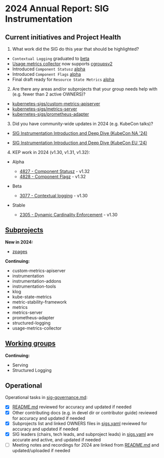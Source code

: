 # 2024 Annual Report: SIG Instrumentation

## Current initiatives and Project Health

1. What work did the SIG do this year that should be highlighted?

<!--
   Some example items that might be worth highlighting:
   - Major KEP advancement
   - Important initiatives that aren't tracked via KEPs
   - Paying down significant tech debt
   - Governance and leadership changes
-->

- `Contextual Logging` graduated to [beta](https://github.com/kubernetes/enhancements/pull/4219)
- [Usage metrics collector](https://github.com/kubernetes-sigs/usage-metrics-collector) now supports [cgroupsv2](https://github.com/kubernetes-sigs/usage-metrics-collector/pull/140)
- Introduced `Component Statusz` [alpha](https://github.com/kubernetes/enhancements/pull/4830)
- Introduced `Component Flags` [alpha](https://github.com/kubernetes/enhancements/pull/4831)
- Final draft ready for `Resource State Metrics` [alpha](https://github.com/kubernetes/enhancements/pull/4811)

2. Are there any areas and/or subprojects that your group needs help with (e.g. fewer than 2 active OWNERS)?

- [kubernetes-sigs/custom-metrics-apiserver](https://github.com/kubernetes-sigs/custom-metrics-apiserver/blob/master/OWNERS)
- [kubernetes-sigs/metrics-server](https://github.com/kubernetes-sigs/metrics-server/blob/master/OWNERS)
- [kubernetes-sigs/prometheus-adapter](https://github.com/kubernetes-sigs/prometheus-adapter/blob/master/OWNERS_ALIASES)

3. Did you have community-wide updates in 2024 (e.g. KubeCon talks)?

<!--
  Examples include links to email, slides, or recordings.
-->

- [SIG Instrumentation Introduction and Deep Dive (KubeCon NA '24)](https://youtu.be/IAGjj4s3F_M?si=dWCcua8XROpgqUZZ&t=0)

- [SIG Instrumentation Introduction and Deep Dive (KubeCon EU '24)](https://www.youtube.com/watch?v=Sx1jmIJhfyA&list=PLj6h78yzYM2N8nw1YcqqKveySH6_0VnI0&index=106)

4. KEP work in 2024 (v1.30, v1.31, v1.32):
<!--
   TODO: Uncomment the following auto-generated list of KEPs, once reviewed & updated for correction.

   Note: This list is generated from the KEP metadata in kubernetes/enhancements repository.
      If you find any discrepancy in the generated list here, please check the KEP metadata.
      Please raise an issue in kubernetes/community, if the KEP metadata is correct but the generated list is incorrect.
-->

- Alpha
  - [4827 - Component Statusz](https://github.com/kubernetes/enhancements/tree/master/keps/sig-instrumentation/4827-component-statusz) - v1.32
  - [4828 - Component Flagz](https://github.com/kubernetes/enhancements/tree/master/keps/sig-instrumentation/4828-component-flagz) - v1.32

- Beta
  - [3077 - Contextual logging](https://github.com/kubernetes/enhancements/tree/master/keps/sig-instrumentation/3077-contextual-logging) - v1.30

- Stable
  - [2305 - Dynamic Cardinality Enforcement](https://github.com/kubernetes/enhancements/tree/master/keps/sig-instrumentation/2305-metrics-cardinality-enforcement) - v1.30

## [Subprojects](https://git.k8s.io/community/sig-instrumentation#subprojects)

**New in 2024:**

- [zpages](https://git.k8s.io/kubernetes/staging/src/k8s.io/component-base/zpages)

**Continuing:**

- custom-metrics-apiserver
- instrumentation
- instrumentation-addons
- instrumentation-tools
- klog
- kube-state-metrics
- metric-stability-framework
- metrics
- metrics-server
- prometheus-adapter
- structured-logging
- usage-metrics-collector

## [Working groups](https://git.k8s.io/community/sig-instrumentation#working-groups)

**Continuing:**

- Serving
- Structured Logging

## Operational

Operational tasks in [sig-governance.md]:

- [x] [README.md] reviewed for accuracy and updated if needed
- [x] Other contributing docs (e.g. in devel dir or contributor guide) reviewed for accuracy and updated if needed
- [x] Subprojects list and linked OWNERS files in [sigs.yaml] reviewed for accuracy and updated if needed
- [x] SIG leaders (chairs, tech leads, and subproject leads) in [sigs.yaml] are accurate and active, and updated if needed
- [ ] Meeting notes and recordings for 2024 are linked from [README.md] and updated/uploaded if needed

[sig-governance.md]: https://git.k8s.io/community/committee-steering/governance/sig-governance.md
[README.md]: https://git.k8s.io/community/sig-instrumentation/README.md
[sigs.yaml]: https://git.k8s.io/community/sigs.yaml
